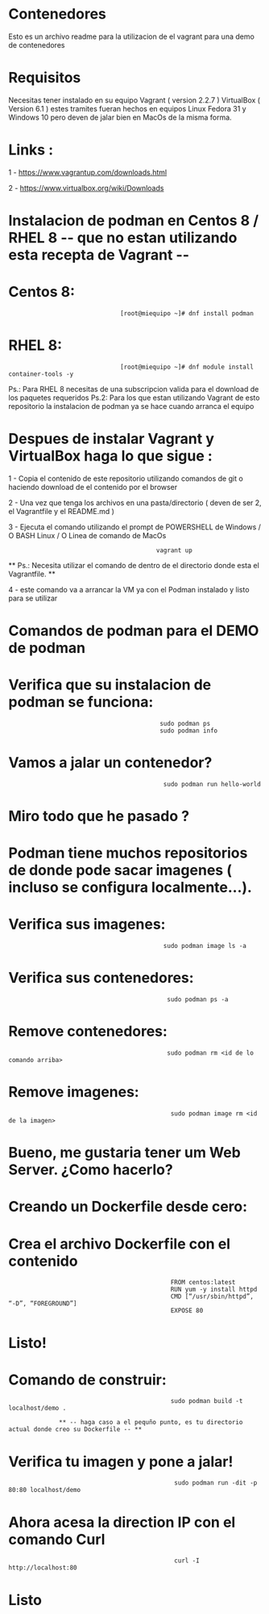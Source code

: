 # Contenedores

Esto es un archivo readme para la utilizacion de el vagrant para una demo de contenedores

# Requisitos

Necesitas tener instalado en su equipo Vagrant ( version 2.2.7 ) VirtualBox ( Version 6.1 ) estes tramites fueran hechos en equipos Linux Fedora 31 y Windows 10 pero deven de jalar bien en MacOs de la misma forma.

# Links :

1 - https://www.vagrantup.com/downloads.html

2 - https://www.virtualbox.org/wiki/Downloads

# Instalacion de podman en Centos 8 / RHEL 8 -- que no estan utilizando esta recepta de Vagrant --

# Centos 8:

                                   [root@miequipo ~]# dnf install podman

# RHEL 8:

                                   [root@miequipo ~]# dnf module install container-tools -y

Ps.: Para RHEL 8 necesitas de una subscripcion valida para el download de los paquetes requeridos
Ps.2: Para los que estan utilizando Vagrant de esto repositorio la instalacion de podman ya se hace cuando arranca el equipo


# Despues de instalar Vagrant y VirtualBox haga lo que sigue :

1 - Copia el contenido de este repositorio utilizando comandos de git o haciendo download de el contenido por el browser

2 - Una vez que tenga los archivos en una pasta/directorio ( deven de ser 2, el Vagrantfile y el README.md )

3 - Ejecuta el comando utilizando el prompt de POWERSHELL de Windows / O BASH Linux / O Linea de comando de MacOs

                                             vagrant up
                                             
** Ps.: Necesita utilizar el comando de dentro de el directorio donde esta el Vagrantfile. **

4 - este comando va a arrancar la VM ya con el Podman instalado y listo para se utilizar

# Comandos de podman para el DEMO de podman

# Verifica que su instalacion de podman se funciona:

                                              sudo podman ps
                                              sudo podman info


# Vamos a jalar un contenedor?

                                               sudo podman run hello-world

# Miro todo que he pasado ?
# Podman tiene muchos repositorios de donde pode sacar imagenes ( incluso se configura localmente...).
# Verifica sus imagenes:

                                               sudo podman image ls -a

# Verifica sus contenedores:

                                                sudo podman ps -a

# Remove contenedores:

                                                sudo podman rm <id de lo comando arriba>

# Remove imagenes:

                                                 sudo podman image rm <id de la imagen>

# Bueno, me gustaria tener um Web Server. ¿Como hacerlo?
# Creando un Dockerfile desde cero:
# Crea el archivo Dockerfile con el contenido

                                                 FROM centos:latest
                                                 RUN yum -y install httpd
                                                 CMD [“/usr/sbin/httpd”, “-D”, “FOREGROUND”]
                                                 EXPOSE 80

# Listo!

# Comando de construir:

                                                 sudo podman build -t localhost/demo .    

                  ** -- haga caso a el pequño punto, es tu directorio actual donde creo su Dockerfile -- **

# Verifica tu imagen y pone a jalar!

                                                  sudo podman run -dit -p 80:80 localhost/demo

# Ahora acesa la direction IP con el comando Curl

                                                  curl -I http://localhost:80

# Listo
